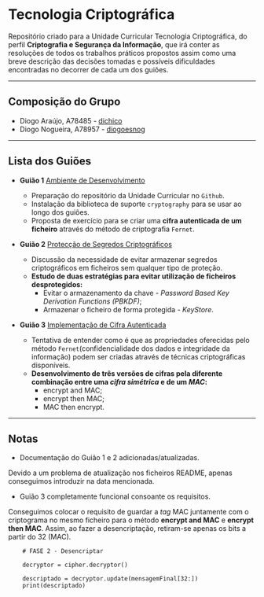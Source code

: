 # Tecnologia Criptográfica
Repositório criado para a Unidade Curricular Tecnologia Criptográfica, do perfil **Criptografia e Segurança da Informação**, que irá conter as resoluções de todos os trabalhos práticos propostos assim como uma breve descrição das decisões tomadas e possíveis dificuldades encontradas no decorrer de cada um dos guiões.

---

## **Composição do Grupo**
* Diogo Araújo, A78485 - [dichico](https://github.com/dichico)
* Diogo Nogueira, A78957 - [diogoesnog](https://github.com/diogoesnog)

---

## **Lista dos Guiões**

- **Guião 1** [Ambiente de Desenvolvimento](https://github.com/uminho-miei-crypto/1920-G9/tree/master/Gui%C3%B5es/G1)   
  - Preparação do repositório da Unidade Curricular no ```Github```.
  - Instalação da biblioteca de suporte ```cryptography``` para se usar ao longo dos guiões.
  - Proposta de exercício para se criar uma **cifra autenticada de um ficheiro** através do método de criptografia ```Fernet```.

- **Guião 2** [Protecção de Segredos Criptográficos](https://github.com/uminho-miei-crypto/1920-G9/tree/master/Gui%C3%B5es/G2)
  - Discussão da necessidade de evitar armazenar segredos criptográficos em ficheiros sem qualquer tipo de proteção.
  - **Estudo de duas estratégias para evitar utilização de ficheiros desprotegidos:**
    - Evitar o armazenamento da chave - *Password Based Key Derivation Functions (PBKDF)*;
    - Armazenar o ficheiro de forma protegida - *KeyStore*.

- **Guião 3** [Implementação de Cifra Autenticada](https://github.com/uminho-miei-crypto/1920-G9/tree/master/Gui%C3%B5es/G3)
  - Tentativa de entender como é que as propriedades oferecidas pelo método ```Fernet```(confidencialidade dos dados e integridade da informação) podem ser criadas através de técnicas criptográficas disponíveis.
  - **Desenvolvimento de três versões de cifras pela diferente combinação entre uma *cifra simétrica* e de um *MAC*:**
     - encrypt and MAC;
     - encrypt then MAC;
     - MAC then encrypt.

---

## **Notas**
 
- Documentação do Guião 1 e 2 adicionadas/atualizadas. 

Devido a um problema de atualização nos ficheiros README, apenas conseguimos introduzir na data mencionada.

- Guião 3 completamente funcional consoante os requisitos.

Conseguimos colocar o requisito de guardar a *tag* MAC juntamente com o criptograma no mesmo ficheiro para o método **encrypt and MAC** e **encrypt then MAC**. Assim, ao fazer a desencriptação, retiram-se apenas os bits a partir do 32 (MAC).

```
    # FASE 2 - Desencriptar

    decryptor = cipher.decryptor()

    descriptado = decryptor.update(mensagemFinal[32:])
    print(descriptado)
```

